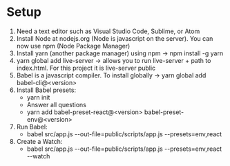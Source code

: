 

# Setup
1.  Need a text editor such as Visual Studio Code, Sublime, or Atom
2.  Install Node at nodejs.org (Node is javascript on the server).  You can now use npm (Node Package Manager)
3.  Install yarn (another package manager) using npm &rarr; npm install -g yarn
4.  yarn global add live-server &rarr; allows you to run live-server + path to index.html.  For this project it is live-server public
5.  Babel is a javascript compiler.  To install globally &rarr; yarn global add babel-cli@\<version> 
6.  Install Babel presets:  
    * yarn init
    * Answer all questions
    * yarn add babel-preset-react@\<version> babel-preset-env@\<version>
7.  Run Babel:   
    * babel src/app.js --out-file=public/scripts/app.js --presets=env,react
8.  Create a Watch:  
    * babel src/app.js --out-file=public/scripts/app.js --presets=env,react --watch
